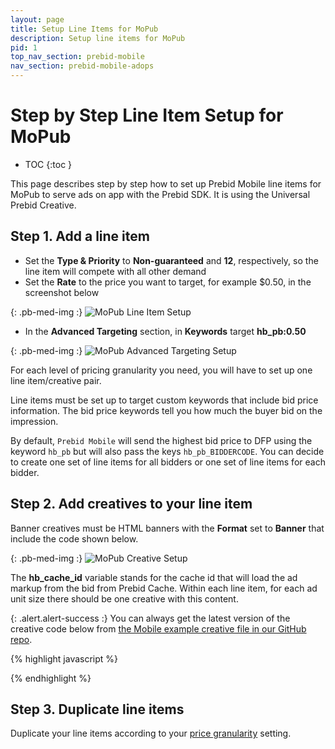 ```yaml
---
layout: page
title: Setup Line Items for MoPub
description: Setup line items for MoPub
pid: 1
top_nav_section: prebid-mobile
nav_section: prebid-mobile-adops
---
```



<div class="bs-docs-section" markdown="1">

# Step by Step Line Item Setup for MoPub

* TOC
{:toc }

This page describes step by step how to set up Prebid Mobile line items for MoPub to serve ads on app with the Prebid SDK. It is using the Universal Prebid Creative.

## Step 1. Add a line item

- Set the **Type & Priority** to **Non-guaranteed** and **12**, respectively, so the line item will compete with all other demand
- Set the **Rate** to the price you want to target, for example $0.50, in the screenshot below

{: .pb-med-img :}
  ![MoPub Line Item Setup]({{site.github.url}}/assets/images/prebid-mobile/adops-line-item-setup-mopub/mopub1.png "Example MoPub Line Item")

- In the **Advanced Targeting** section, in **Keywords** target **hb_pb:0.50**

{: .pb-med-img :}
  ![MoPub Advanced Targeting Setup]({{site.github.url}}/assets/images/prebid-mobile/adops-line-item-setup-mopub/mopub2.png "Example MoPub Advanced Targeting")

For each level of pricing granularity you need, you will have to set up one line item/creative pair.

Line items must be set up to target custom keywords that include bid price information. The bid price keywords tell you how much the buyer bid on the impression.

By default, `Prebid Mobile` will send the highest bid price to DFP using the keyword `hb_pb` but will also pass the keys `hb_pb_BIDDERCODE`. You can decide to create one set of line items for all bidders or one set of line items for each bidder.

## Step 2. Add creatives to your line item

Banner creatives must be HTML banners with the **Format** set to **Banner** that include the code shown below.

{: .pb-med-img :}
  ![MoPub Creative Setup]({{site.github.url}}/assets/images/prebid-mobile/adops-line-item-setup-mopub/mopub3.png "Example MoPub Creative")

The **hb_cache_id** variable stands for the cache id that will load the ad markup from the bid from Prebid Cache. Within each line item, for each ad unit size there should be one creative with this content.


{: .alert.alert-success :}
You can always get the latest version of the creative code below from [the Mobile example creative file in our GitHub repo](https://github.com/prebid/prebid-universal-creative/blob/master/template/amp/dfp-creative.html).

{% highlight javascript %}

<script src = "https://cdn.jsdelivr.net/npm/prebid-universal-creative@latest/dist/creative.js"></script>
<script>
  var ucTagData = {};
  ucTagData.adServerDomain = "";
  ucTagData.pubUrl = "%%KEYWORD:url%%";
  ucTagData.targetingKeywords = "%%KEYWORDS%%";
   try {
    ucTag.renderAd(document, ucTagData);
  } catch (e) {
    console.log(e);
  }
</script>

{% endhighlight %}

## Step 3. Duplicate line items

Duplicate your line items according to your [price granularity]({{site.github.url}}/prebid-mobile/adops-price-granularity.html) setting.

</div>
